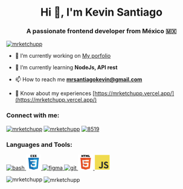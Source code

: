 <h1 align="center">Hi 👋, I'm Kevin Santiago</h1>
<h3 align="center">A passionate frontend developer from México 🇲🇽</h3>

<p align="left"> <a href="https://twitter.com/mrketchupp" target="blank"><img src="https://img.shields.io/twitter/follow/mrketchupp?logo=twitter&style=for-the-badge" alt="mrketchupp" /></a> </p>

- 🔭 I’m currently working on [My porfolio](https://mrketchupp.vercel.app/)

- 🌱 I’m currently learning **NodeJs, API rest**

- 📫 How to reach me **mrsantiagokevin@gmail.com**

- 📄 Know about my experiences [https://mrketchupp.vercel.app/](https://mrketchupp.vercel.app/)

<h3 align="left">Connect with me:</h3>
<p align="left">
<a href="https://twitter.com/mrketchupp" target="blank"><img align="center" src="https://raw.githubusercontent.com/rahuldkjain/github-profile-readme-generator/master/src/images/icons/Social/twitter.svg" alt="mrketchupp" height="30" width="40" /></a>
<a href="https://linkedin.com/in/mrketchupp" target="blank"><img align="center" src="https://raw.githubusercontent.com/rahuldkjain/github-profile-readme-generator/master/src/images/icons/Social/linked-in-alt.svg" alt="mrketchupp" height="30" width="40" /></a>
<a href="https://discord.gg/8519" target="blank"><img align="center" src="https://raw.githubusercontent.com/rahuldkjain/github-profile-readme-generator/master/src/images/icons/Social/discord.svg" alt="8519" height="30" width="40" /></a>
</p>

<h3 align="left">Languages and Tools:</h3>
<p align="left"> <a href="https://www.gnu.org/software/bash/" target="_blank" rel="noreferrer"> <img src="https://www.vectorlogo.zone/logos/gnu_bash/gnu_bash-icon.svg" alt="bash" width="40" height="40"/> </a> <a href="https://www.w3schools.com/css/" target="_blank" rel="noreferrer"> <img src="https://raw.githubusercontent.com/devicons/devicon/master/icons/css3/css3-original-wordmark.svg" alt="css3" width="40" height="40"/> </a> <a href="https://www.figma.com/" target="_blank" rel="noreferrer"> <img src="https://www.vectorlogo.zone/logos/figma/figma-icon.svg" alt="figma" width="40" height="40"/> </a> <a href="https://git-scm.com/" target="_blank" rel="noreferrer"> <img src="https://www.vectorlogo.zone/logos/git-scm/git-scm-icon.svg" alt="git" width="40" height="40"/> </a> <a href="https://www.w3.org/html/" target="_blank" rel="noreferrer"> <img src="https://raw.githubusercontent.com/devicons/devicon/master/icons/html5/html5-original-wordmark.svg" alt="html5" width="40" height="40"/> </a> <a href="https://developer.mozilla.org/en-US/docs/Web/JavaScript" target="_blank" rel="noreferrer"> <img src="https://raw.githubusercontent.com/devicons/devicon/master/icons/javascript/javascript-original.svg" alt="javascript" width="40" height="40"/> </a> </p>

<p><img align="left" src="https://github-readme-stats.vercel.app/api/top-langs?username=mrketchupp&show_icons=true&locale=en&layout=compact" alt="mrketchupp" /></p>

<p>&nbsp;<img align="center" src="https://github-readme-stats.vercel.app/api?username=mrketchupp&show_icons=true&locale=en" alt="mrketchupp" /></p>